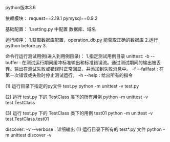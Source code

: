 python版本3.6


依赖模块：
request==2.19.1
pymysql==0.9.2


基础配置：
1.setting.py 中配置 数据库、域名


运行顺序：
1.获取数据库配置，operation_db.py 能获取正确的数据库
2.运行 python before.py
3.


命令行运行测试用例(进入到用例目录)：
1.指定测试用例目录
unittest:
-b  --buffer : 在测试运行期间缓冲标准输出和标准错误流。通过测试期间的输出被丢弃。输出在测试失败或错误时正常回显，并添加到失败消息中。
-f --failfast : 在第一次错误或失败时停止测试运​​行。
-h --help : 给出所有的指令

(1) 运行目录下指定的py文件 test.py
python -m unittest  -v test.py

(2) 运行 test.py 下的 TestClass 类下的所有用例
python -m unittest -v test.TestClass

(3) 运行 test.py 下的 TestClass 类下的用例 test01
python -m unittest -v test.TestClass.test01


discover:
-v  --verbose : 详细输出
(1) 运行目录下所有的 test*.py 文件
python -m unittest discover -v



